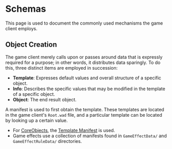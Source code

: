 # Schemas
This page is used to document the commonly used mechanisms the game client employs.

## Object Creation
The game client merely calls upon or passes around data that is expressly required for a purpose; in other words, it distributes data sparingly.
To do this, three distinct items are employed in succession:
* __Template__: Expresses default values and overall structure of a specific object.
* __Info__: Describes the specific values that may be modified in the template of a specific object.
* __Object__: The end result object.

A manifest is used to first obtain the template. These templates are located in the game client's `Root.wad` file, and a particular template can be located by looking up a certain value.
* For [CoreObjects](./systems/op/coreobject.md), the [Template Manifest](./systems/op/coreobject.md#template-manifest) is used.
* Game effects use a collection of manifests found in `GameEffectData/` and `GameEffectRuleData/` directories.